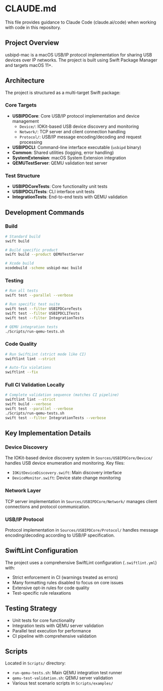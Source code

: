 # CLAUDE.md

This file provides guidance to Claude Code (claude.ai/code) when working with code in this repository.

## Project Overview

usbipd-mac is a macOS USB/IP protocol implementation for sharing USB devices over IP networks. The project is built using Swift Package Manager and targets macOS 11+.

## Architecture

The project is structured as a multi-target Swift package:

### Core Targets
- **USBIPDCore**: Core USB/IP protocol implementation and device management
  - `Device/`: IOKit-based USB device discovery and monitoring
  - `Network/`: TCP server and client connection handling
  - `Protocol/`: USB/IP message encoding/decoding and request processing
- **USBIPDCLI**: Command-line interface executable (`usbipd` binary)
- **Common**: Shared utilities (logging, error handling)
- **SystemExtension**: macOS System Extension integration
- **QEMUTestServer**: QEMU validation test server

### Test Structure
- **USBIPDCoreTests**: Core functionality unit tests
- **USBIPDCLITests**: CLI interface unit tests  
- **IntegrationTests**: End-to-end tests with QEMU validation

## Development Commands

### Build
```bash
# Standard build
swift build

# Build specific product
swift build --product QEMUTestServer

# Xcode build
xcodebuild -scheme usbipd-mac build
```

### Testing
```bash
# Run all tests
swift test --parallel --verbose

# Run specific test suite
swift test --filter USBIPDCoreTests
swift test --filter USBIPDCLITests
swift test --filter IntegrationTests

# QEMU integration tests
./Scripts/run-qemu-tests.sh
```

### Code Quality
```bash
# Run SwiftLint (strict mode like CI)
swiftlint lint --strict

# Auto-fix violations
swiftlint --fix
```

### Full CI Validation Locally
```bash
# Complete validation sequence (matches CI pipeline)
swiftlint lint --strict
swift build --verbose
swift test --parallel --verbose
./Scripts/run-qemu-tests.sh
swift test --filter IntegrationTests --verbose
```

## Key Implementation Details

### Device Discovery
The IOKit-based device discovery system in `Sources/USBIPDCore/Device/` handles USB device enumeration and monitoring. Key files:
- `IOKitDeviceDiscovery.swift`: Main discovery interface
- `DeviceMonitor.swift`: Device state change monitoring

### Network Layer
TCP server implementation in `Sources/USBIPDCore/Network/` manages client connections and protocol communication.

### USB/IP Protocol
Protocol implementation in `Sources/USBIPDCore/Protocol/` handles message encoding/decoding according to USB/IP specification.

## SwiftLint Configuration

The project uses a comprehensive SwiftLint configuration (`.swiftlint.yml`) with:
- Strict enforcement in CI (warnings treated as errors)
- Many formatting rules disabled to focus on core issues
- Extensive opt-in rules for code quality
- Test-specific rule relaxations

## Testing Strategy

- Unit tests for core functionality
- Integration tests with QEMU server validation
- Parallel test execution for performance
- CI pipeline with comprehensive validation

## Scripts

Located in `Scripts/` directory:
- `run-qemu-tests.sh`: Main QEMU integration test runner
- `qemu-test-validation.sh`: QEMU server validation
- Various test scenario scripts in `Scripts/examples/`